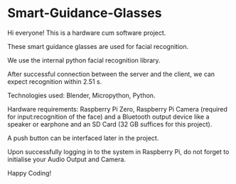 # Smart-Guidance-Glasses

Hi everyone! This is a hardware cum software project.

These smart guidance glasses are used for facial recognition.

We use the internal python facial recognition library.

After successful connection between the server and the client, we can expect recognition within 2.51 s.

Technologies used: Blender, Micropython, Python.

Hardware requirements: Raspberry Pi Zero, Raspberry Pi Camera (required for input:recognition of the face) and a Bluetooth output device like a speaker or earphone and an SD Card (32 GB suffices for this project).

A push button can be interfaced later in the project.

Upon successfully logging in to the system in Raspberry Pi, do not forget to initialise your Audio Output and Camera.

Happy Coding!
